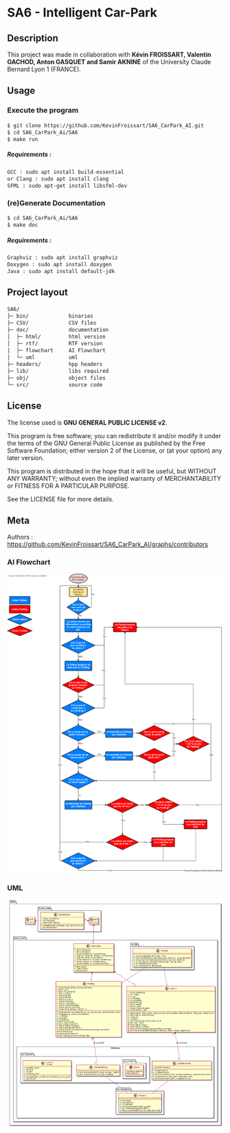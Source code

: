 # SA6 - Intelligent Car-Park

## Description

This project was made in collaboration with **Kévin FROISSART, Valentin GACHOD, Anton GASQUET and Samir AKNINE** of the University Claude Bernard Lyon 1 (FRANCE).

## Usage

### Execute the program

```
$ git clone https://github.com/KevinFroissart/SA6_CarPark_AI.git
$ cd SA6_CarPark_Ai/SA6
$ make run
```

##### Requirements :

```
GCC : sudo apt install build-essential
or Clang : sudo apt install clang
SFML : sudo apt-get install libsfml-dev
```

### (re)Generate Documentation

```
$ cd SA6_CarPark_Ai/SA6
$ make doc
```

##### Requirements :

```
Graphviz : sudo apt install graphviz
Doxygen : sudo apt install doxygen
Java : sudo apt install default-jdk
```

## Project layout

    SA6/
    ├─ bin/             binaries
    ├─ CSV/             CSV files
    ├─ doc/             documentation
    │  ├─ html/         html version
    │  ├─ rtf/          RTF version
    |  ├─ flowchart     AI Flowchart
    │  └─ uml           uml
    ├─ headers/         hpp headers
    ├─ lib/             libs required
    ├─ obj/             object files
    └─ src/             source code

## License

The license used is **GNU GENERAL PUBLIC LICENSE v2**.

This program is free software; you can redistribute it and/or modify it under the terms of the GNU General Public License as published by the Free Software Foundation; either version 2 of the License, or (at your option) any later version.

This program is distributed in the hope that it will be useful, but WITHOUT ANY WARRANTY; without even the implied warranty of MERCHANTABILITY or FITNESS FOR A PARTICULAR PURPOSE.

See the LICENSE file for more details.

## Meta

Authors : https://github.com/KevinFroissart/SA6_CarPark_AI/graphs/contributors

### AI Flowchart

![FlowChart](SA6/doc/SA6FlowChart.png)

### UML

![UML](SA6/doc/SA6_uml.png)
